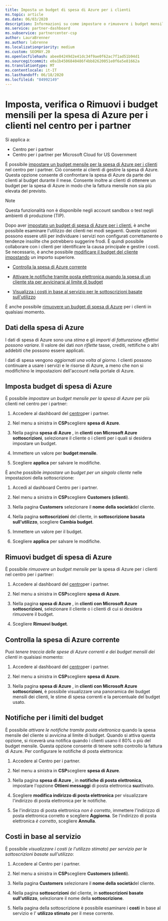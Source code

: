 ```yaml
---
title: Imposta un budget di spesa di Azure per i clienti
ms.topic: article
ms.date: 06/03/2020
description: Informazioni su come impostare o rimuovere i budget mensili per la spesa di Azure per i clienti e anche per visualizzare i dati di spesa di Azure e impostare le notifiche relative al budget.
ms.service: partner-dashboard
ms.subservice: partnercenter-csp
author: LauraBrenner
ms.author: labrenne
ms.localizationpriority: medium
ms.custom: SEOMAY.20
ms.openlocfilehash: abee84249d2e41dc34f9ae0f62ac7f1ad51b94d1
ms.sourcegitcommit: e0a1b4506840486f4bb82620051e0f6a5e81662a
ms.translationtype: MT
ms.contentlocale: it-IT
ms.lasthandoff: 06/18/2020
ms.locfileid: "84992149"
---
```

# <a name="set-check-or-remove-monthly-azure-spending-budgets-for-customers-in-partner-center"></a>Imposta, verifica o Rimuovi i budget mensili per la spesa di Azure per i clienti nel centro per i partner

Si applica a:

- Centro per i partner
- Centro per i partner per Microsoft Cloud for US Government

È possibile [impostare un budget mensile per la spesa di Azure per i clienti](#set-azure-spending-budget) nel centro per i partner. Ciò consente ai clienti di gestire la spesa di Azure. Questa opzione consente di confrontare la spesa di Azure da parte dei clienti al budget durante il mese. Consente inoltre ai clienti di ottenere un budget per la spesa di Azure in modo che la fattura mensile non sia più elevata del previsto.

> [!NOTE]  
> Questa funzionalità non è disponibile negli account sandbox o test negli ambienti di produzione (TIP).

Dopo aver [impostato un budget di spesa di Azure per i clienti](#set-azure-spending-budget), è anche possibile esaminare l'utilizzo dei clienti nei modi seguenti. Queste opzioni possono essere utili per individuare i servizi non configurati correttamente o tendenze insolite che potrebbero suggerire frodi. È quindi possibile collaborare con i clienti per identificare la causa principale e gestire i costi. Se necessario, è anche possibile [modificare il budget del cliente impostando](#set-azure-spending-budget) un importo superiore.

- [Controlla la spesa di Azure corrente](#check-current-azure-spending)

- [Attivare le notifiche tramite posta elettronica quando la spesa di un cliente sta per avvicinarsi al limite di budget](#notifications-for-budget-limits)

- [Visualizza i costi in base al servizio per le sottoscrizioni basate sull'utilizzo](#itemized-costs-by-service)

È anche possibile [rimuovere un budget di spesa di Azure](#remove-azure-spending-budget) per i clienti in qualsiasi momento.

## <a name="azure-spending-data"></a>Dati della spesa di Azure

I dati di spesa di Azure sono una *stima* e gli *importi di fatturazione effettivi possono variare*. Il valore dei dati *non riflette* tasse, crediti, rettifiche o altri addebiti che possono essere applicati.

I dati di spesa vengono *aggiornati una volta al giorno*. I clienti possono continuare a usare i servizi e le risorse di Azure, a meno che non si modifichino le impostazioni dell'account nella portale di Azure.

## <a name="set-azure-spending-budget"></a>Imposta budget di spesa di Azure

È possibile *impostare un budget mensile per la spesa di Azure* per più clienti nel centro per i partner:

1. Accedere al dashboard del [centro](https://partner.microsoft.com/dashboard/)per i partner.

2. Nel menu a sinistra in **CSP**scegliere **spesa di Azure**.

3. Nella pagina **spesa di Azure** , in **clienti con Microsoft Azure sottoscrizioni**, selezionare il cliente o i clienti per i quali si desidera impostare un budget.

4. Immettere un valore per **budget mensile**.

5. Scegliere **applica** per salvare le modifiche.

È anche possibile *impostare un budget per un singolo cliente* nelle impostazioni della sottoscrizione:

1. Accedi al dashboard Centro per i partner.

2. Nel menu a sinistra in **CSP**scegliere **Customers (clienti**).

3. Nella pagina **Customers** selezionare il **nome della società**del cliente.

4. Nella pagina **sottoscrizioni** del cliente, in **sottoscrizione basata sull'utilizzo**, scegliere **Cambia budget**.

5. Immettere un valore per il budget.

6. Scegliere **applica** per salvare le modifiche.

## <a name="remove-azure-spending-budget"></a>Rimuovi budget di spesa di Azure

È possibile *rimuovere un budget mensile* per la spesa di Azure per i clienti nel centro per i partner:

1. Accedere al dashboard del [centro](https://partner.microsoft.com/dashboard/)per i partner.

2. Nel menu a sinistra in **CSP**scegliere **spesa di Azure**.

3. Nella pagina **spesa di Azure** , in **clienti con Microsoft Azure sottoscrizioni**, selezionare il cliente o i clienti di cui si desidera rimuovere il budget.

4. Scegliere **Rimuovi budget**.

## <a name="check-current-azure-spending"></a>Controlla la spesa di Azure corrente

Puoi *tenere traccia delle spese di Azure correnti e dei budget mensili dei clienti* in qualsiasi momento:

1. Accedere al dashboard del [centro](https://partner.microsoft.com/dashboard/)per i partner.

2. Nel menu a sinistra in **CSP**scegliere **spesa di Azure**.

3. Nella pagina **spesa di Azure** , in **clienti con Microsoft Azure sottoscrizioni**, è possibile visualizzare una panoramica dei budget mensili dei clienti, le stime di spesa correnti e la percentuale del budget usato.

## <a name="notifications-for-budget-limits"></a>Notifiche per i limiti del budget

È possibile *attivare le notifiche tramite posta elettronica* quando la spesa mensile del cliente si avvicina al limite di budget. Quando si attiva questa opzione, si riceverà una notifica quando i clienti usano il 80% o più del budget mensile. Questa opzione consente di tenere sotto controllo la fattura di Azure. Per configurare le notifiche di posta elettronica:

1. Accedere al Centro per i partner.

2. Nel menu a sinistra in **CSP**scegliere **spesa di Azure**.

3. Nella pagina **spesa di Azure** , in **notifiche di posta elettronica**, impostare l'opzione **Ottieni messaggi** di posta elettronica **su**attivato.

4. Scegliere **modifica indirizzo di posta elettronica** per visualizzare l'indirizzo di posta elettronica per le notifiche.

5. Se l'indirizzo di posta elettronica *non è corretto*, immettere l'indirizzo di posta elettronica corretto e scegliere **Aggiorna**. Se l'indirizzo di posta elettronica *è corretto*, scegliere **Annulla**.

## <a name="itemized-costs-by-service"></a>Costi in base al servizio

È possibile *visualizzare i costi (e l'utilizzo stimato) per servizio per le sottoscrizioni basate sull'utilizzo*:

1. Accedere al Centro per i partner.

2. Nel menu a sinistra in **CSP**scegliere **Customers (clienti**).

3. Nella pagina **Customers** selezionare il **nome della società**del cliente.

4. Nella pagina **sottoscrizioni** del cliente, in **sottoscrizioni basate sull'utilizzo**, selezionare il nome della **sottoscrizione**.

5. Nella pagina della sottoscrizione è possibile esaminare i **costi** in base al servizio e l' **utilizzo stimato** per il mese corrente.
